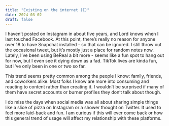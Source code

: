 ```yaml
---
title: "Existing on the internet (I)"
date: 2024-03-02
draft: false
---
```


I haven’t posted on Instagram in about five years, and Lord knows when I last touched Facebook. At this point, there’s really no reason for anyone over 18 to have Snapchat installed - so that can be ignored. I still throw out the occasional tweet, but it’s mostly just a place for random notes now. Lately, I’ve been using BeReal a bit more - seems like a fun spot to hang out for now, but I even see it dying down as a fad.
TikTok lives are kinda fun, but I've only been in one or two so far.

This trend seems pretty common among the people I know: family, friends, and coworkers alike. Most folks I know are more into consuming and reacting to content rather than creating it. I wouldn’t be surprised if many of them have secret accounts or burner profiles they don’t talk about though.

I do miss the days when social media was all about sharing simple things like a slice of pizza on Instagram or a shower thought on Twitter. It used to feel more laid-back and fun. I am curious if this will ever come back or how this general trend of usage will affect my relationship with these platforms.
